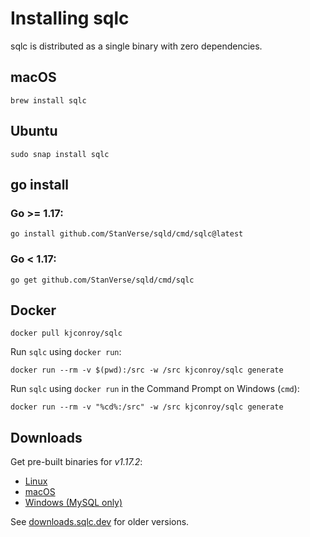 # Installing sqlc

sqlc is distributed as a single binary with zero dependencies.

## macOS

```
brew install sqlc
```

## Ubuntu

```
sudo snap install sqlc
```

## go install 

### Go >= 1.17:

```
go install github.com/StanVerse/sqld/cmd/sqlc@latest
```

### Go < 1.17:

```
go get github.com/StanVerse/sqld/cmd/sqlc
```

## Docker

```
docker pull kjconroy/sqlc
```

Run `sqlc` using `docker run`:

```
docker run --rm -v $(pwd):/src -w /src kjconroy/sqlc generate
```

Run `sqlc` using `docker run` in the Command Prompt on Windows (`cmd`):

```
docker run --rm -v "%cd%:/src" -w /src kjconroy/sqlc generate
```

## Downloads

Get pre-built binaries for *v1.17.2*:

- [Linux](https://github.com/StanVerse/sqld/releases/download/v1.17.2/sqlc_1.17.2_linux_amd64.tar.gz)
- [macOS](https://github.com/StanVerse/sqld/releases/download/v1.17.2/sqlc_1.17.2_darwin_amd64.zip)
- [Windows (MySQL only)](https://github.com/StanVerse/sqld/releases/download/v1.17.2/sqlc_1.17.2_windows_amd64.zip)

See [downloads.sqlc.dev](https://downloads.sqlc.dev/) for older versions.
